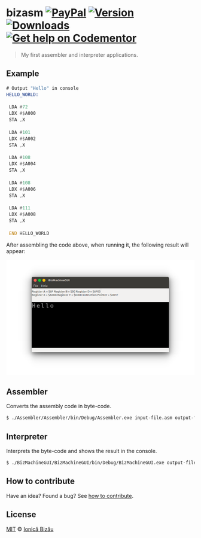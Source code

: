# bizasm [![PayPal](https://img.shields.io/badge/%24-paypal-f39c12.svg)][paypal-donations] [![Version](https://img.shields.io/npm/v/bizasm.svg)](https://www.npmjs.com/package/bizasm) [![Downloads](https://img.shields.io/npm/dt/bizasm.svg)](https://www.npmjs.com/package/bizasm) [![Get help on Codementor](https://cdn.codementor.io/badges/get_help_github.svg)](https://www.codementor.io/johnnyb?utm_source=github&utm_medium=button&utm_term=johnnyb&utm_campaign=github)

> My first assembler and interpreter applications.

## Example
```asm
# Output "Hello" in console
HELLO_WORLD:

 LDA #72
 LDX #$A000
 STA ,X

 LDA #101
 LDX #$A002
 STA ,X

 LDA #108
 LDX #$A004
 STA ,X

 LDA #108
 LDX #$A006
 STA ,X

 LDA #111
 LDX #$A008
 STA ,X

 END HELLO_WORLD
```

After assembling the code above, when running it, the following result will appear:

![Screenshot](./screenshots/1.png)

## Assembler

Converts the assembly code in byte-code.

```sh
$ ./Assembler/Assembler/bin/Debug/Assembler.exe input-file.asm output-file.biz
```
## Interpreter

Interprets the byte-code and shows the result in the console.

```sh
$ ./BizMachineGUI/BizMachineGUI/bin/Debug/BizMachineGUI.exe output-file.biz
```

## How to contribute
Have an idea? Found a bug? See [how to contribute][contributing].

## License

[MIT][license] © [Ionică Bizău][website]

[paypal-donations]: https://www.paypal.com/cgi-bin/webscr?cmd=_s-xclick&hosted_button_id=RVXDDLKKLQRJW
[donate-now]: http://i.imgur.com/6cMbHOC.png

[license]: http://showalicense.com/?fullname=Ionic%C4%83%20Biz%C4%83u%20%3Cbizauionica%40gmail.com%3E%20(http%3A%2F%2Fionicabizau.net)&year=2014#license-mit
[website]: http://ionicabizau.net
[contributing]: /CONTRIBUTING.md
[docs]: /DOCUMENTATION.md